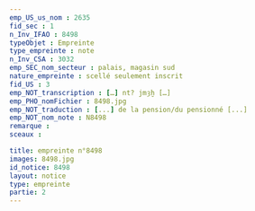 ```yaml
---
emp_US_us_nom : 2635
fid_sec : 1
n_Inv_IFAO : 8498
typeObjet : Empreinte
type_empreinte : note
n_Inv_CSA : 3032
emp_SEC_nom_secteur : palais, magasin sud
nature_empreinte : scellé seulement inscrit
fid_US : 3
emp_NOT_transcription : […] nt? jmȝḫ […]
emp_PHO_nomFichier : 8498.jpg
emp_NOT_traduction : [...] de la pension/du pensionné [...]
emp_NOT_nom_note : N8498
remarque : 
sceaux :

title: empreinte n°8498
images: 8498.jpg
id_notice: 8498
layout: notice
type: empreinte
partie: 2
---
```

